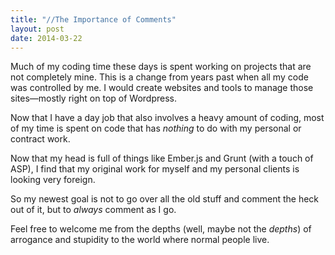 ```yaml
---
title: "//The Importance of Comments"
layout: post
date: 2014-03-22
---
```


Much of my coding time these days is spent working on projects that are not completely mine. This is a change from years past when all my code was controlled by me. I would create websites and tools to manage those sites—mostly right on top of Wordpress.

Now that I have a day job that also involves a heavy amount of coding, most of my time is spent on code that has *nothing* to do with my personal or contract work.

Now that my head is full of things like Ember.js and Grunt (with a touch of ASP), I find that my original work for myself and my personal clients is looking very foreign.

So my newest goal is not to go over all the old stuff and comment the heck out of it, but to *always* comment as I go.

Feel free to welcome me from the depths (well, maybe not the *depths*) of arrogance and stupidity to the world where normal people live.
